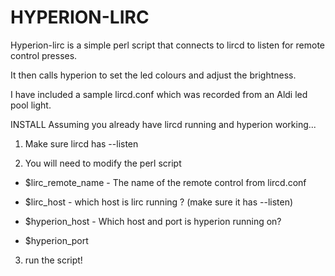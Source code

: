 HYPERION-LIRC
=============

Hyperion-lirc is a simple perl script that connects to lircd to listen for remote control presses.

It then calls hyperion to set the led colours and adjust the brightness.

I have included a sample lircd.conf which was recorded from an Aldi led pool light.


INSTALL
Assuming you already have lircd running and hyperion working...
1) Make sure lircd has --listen

2) You will need to modify the perl script
* $lirc_remote_name - The name of the remote control from lircd.conf
* $lirc_host - which host is lirc running ? (make sure it has --listen)

* $hyperion_host - Which host and port is hyperion running on?
* $hyperion_port 

3) run the script!


